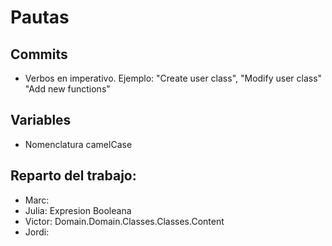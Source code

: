 # Pautas
## Commits
- Verbos en imperativo. Ejemplo: "Create user class", "Modify user class" "Add new functions"

## Variables
- Nomenclatura camelCase

## Reparto del trabajo:
- Marc:
- Julia: Expresion Booleana
- Victor: Domain.Domain.Classes.Classes.Content
- Jordi:
